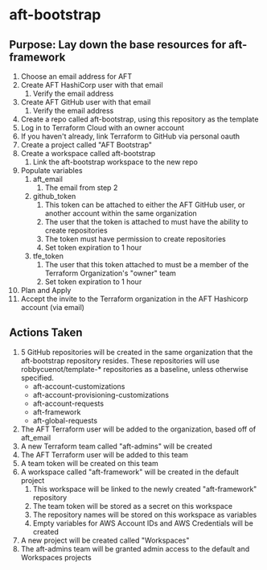 # aft-bootstrap

## Purpose: Lay down the base resources for aft-framework

1. Choose an email address for AFT
1. Create AFT HashiCorp user with that email
   1. Verify the email address
1. Create AFT GitHub user with that email
   1. Verify the email address
1. Create a repo called aft-bootstrap, using this repository as the template
1. Log in to Terraform Cloud with an owner account
1. If you haven't already, link Terraform to GitHub via personal oauth
1. Create a project called "AFT Bootstrap"
1. Create a workspace called aft-bootstrap
    1. Link the aft-bootstrap workspace to the new repo
1. Populate variables
    1. aft_email
        1. The email from step 2
    1. github_token
        1. This token can be attached to either the AFT GitHub user, or another account within the same organization
        1. The user that the token is attached to must have the ability to create repositories
        1. The token must have permission to create repositories
        1. Set token expiration to 1 hour
    1. tfe_token
        1. The user that  this token attached to must be a member of the Terraform Organization's "owner" team
        1. Set token expiration to 1 hour
1. Plan and Apply
1. Accept the invite to the Terraform organization in the AFT Hashicorp account (via email)


## Actions Taken
1. 5 GitHub repositories will be created in the same organization that the aft-bootstrap repository resides. These repositories will use robbycuenot/template-* repositories as a baseline, unless otherwise specified.
    - aft-account-customizations
    - aft-account-provisioning-customizations
    - aft-account-requests
    - aft-framework
    - aft-global-requests
1. The AFT Terraform user will be added to the organization, based off of aft_email
1. A new Terraform team called "aft-admins" will be created
1. The AFT Terraform user will be added to this team
1. A team token will be created on this team
1. A workspace called "aft-framework" will be created in the default project
    1. This workspace will be linked to the newly created "aft-framework" repository
    1. The team token will be stored as a secret on this workspace
    1. The repository names will be stored on this workspace as variables
    1. Empty variables for AWS Account IDs and AWS Credentials will be created
1. A new project will be created called "Workspaces"
1. The aft-admins team will be granted admin access to the default and Workspaces projects

